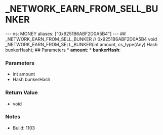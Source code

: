 # _NETWORK_EARN_FROM_SELL_BUNKER

--- ns: MONEY aliases: ["0x9251B6ABF2D0A5B4"] --- ## _NETWORK_EARN_FROM_SELL_BUNKER  // 0x9251B6ABF2D0A5B4 void _NETWORK_EARN_FROM_SELL_BUNKER(int amount, cs_type(Any) Hash bunkerHash);  ## Parameters * **amount**: * **bunkerHash**:

### Parameters
* int amount
* Hash bunkerHash

### Return Value
* void

### Notes
* Build: 1103

